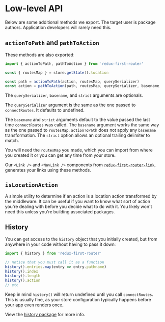 # Low-level API

Below are some additional methods we export. The target user is package authors. Application developers will rarely need this.

## `actionToPath` and `pathToAction`
These methods are also exported:

```javascript
import { actionToPath, pathToAction } from 'redux-first-router'

const { routesMap } = store.getState().location

const path = actionToPath(action, routesMap, querySerializer)
const action = pathToAction(path, routesMap, querySerializer, basename, strict)
```

The `querySerializer`, `basename`, and `strict` arguments are optionals.

The `querySerializer` argument is the same as the one passed to `connectRoutes`.
It defaults to undefined.

The `basename` and `strict` arguments default to the value passed the last time `connectRoutes` was called.
The `basename` argument works the same way as the one passed to `routesMap`.
`actionToPath` does not apply any `basename` transformation.
The `strict` option allows an optional trailing delimiter to match.

You will need the `routesMap` you made, which you can import from where you created it or you can
get any time from your store.

Our `<Link />` and `<NavLink />` components from [`redux-first-router-link`](https://github.com/faceyspacey/redux-first-router-link),
generates your links using these methods.


## `isLocationAction`

A simple utility to determine if an action is a location action transformed by the middleware. It can be useful if you want to know what sort of action you're dealing with before you decide what to do with it. You likely won't need this unless you're building associated packages.


## History

You can get access to the `history` object that you initially created, but from anywhere in your code without having to pass it down:

```js
import { history } from 'redux-first-router'

// notice that you must call it as a function
history().entries.map(entry => entry.pathname)
history().index
history().length
history().action
// etc
```

Keep in mind `history()` will return undefined until you call `connectRoutes`. This is usually fine, as your store configuration typically happens before your app even renders once.

View the [history package](https://www.npmjs.com/package/history) for more info.

